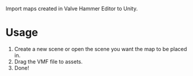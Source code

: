 Import maps created in Valve Hammer Editor to Unity.

Usage
=====

1.  Create a new scene or open the scene you want the map to be placed in.
2.  Drag the VMF file to assets.
3.  Done!
